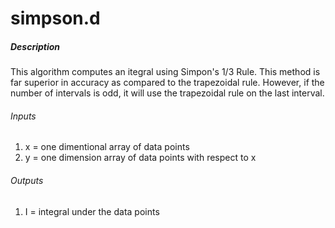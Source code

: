 # simpson.d
##### Description
This algorithm computes an itegral using Simpon's 1/3 Rule.  This method is far superior in accuracy as compared to the trapezoidal rule.  However, if the number of intervals is odd, it will use the trapezoidal rule on the last interval.
###### Inputs
1. x = one dimentional array of data points
2. y = one dimension array of data points with respect to x
###### Outputs
1. I = integral under the data points
